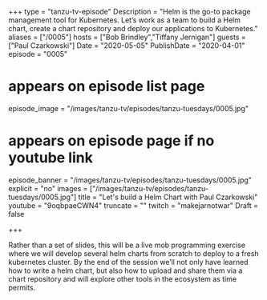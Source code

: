 +++
type = "tanzu-tv-episode"
Description = "Helm is the go-to package management tool for Kubernetes. Let’s work as a team to build a Helm chart, create a chart repository and deploy our applications to Kubernetes."
aliases = ["/0005"]
hosts = ["Bob Brindley","Tiffany Jernigan"]
guests = ["Paul Czarkowski"]
Date = "2020-05-05"
PublishDate = "2020-04-01"
episode = "0005"
# appears on episode list page
episode_image = "/images/tanzu-tv/episodes/tanzu-tuesdays/0005.jpg"
# appears on episode page if no youtube link
episode_banner = "/images/tanzu-tv/episodes/tanzu-tuesdays/0005.jpg"
explicit = "no"
images = ["/images/tanzu-tv/episodes/tanzu-tuesdays/0005.jpg"]
title = "Let's build a Helm Chart with Paul Czarkowski"
youtube = "9oqbpaeCWN4"
truncate = ""
twitch = "makejarnotwar"
Draft = false

+++


Rather than a set of slides, this will be a live mob programming exercise where we will develop several helm charts from scratch to deploy to a fresh kubernetes cluster. By the end of the session we’ll not only have learned how to write a helm chart, but also how to upload and share them via a chart repository and will explore other tools in the ecosystem as time permits.